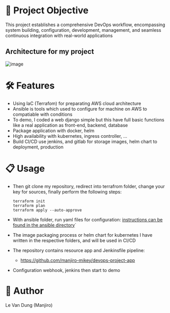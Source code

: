 # 🚀 Project Objective
This project establishes a comprehensive DevOps workflow, encompassing system building, configuration, development, management, and seamless continuous integration with real-world applications

## Architecture for my project
![image](https://github.com/manjiro-mikey/devops-project-app/blob/master/Resume-Site-Django/assets/architecture%20.png?raw=true)

# 🛠️ Features
- Using IaC (Terrafom) for preparating AWS cloud architecture
- Ansible is tools which used to configure for machine on AWS to compatiable with conditions
- To demo, I coded a web django simple but this have full basic functions like a real application as front-end, backend, database
- Package application with docker, helm
- High availability with kubernetes, ingress controller, ...
- Build CI/CD use jenkins, and gitlab for storage images, helm chart to deployment, production

# 📋 Usage
- Then git clone my repository, redirect into terrafrom folder, change your key for sources, finally perform the following steps:
  
  ```
  terraform init
  terraform plan
  terraform apply --auto-approve
  ```
- With ansible folder, run yaml files for configuration:
  [instructions can be found in the ansible directory](https://github.com/manjiro-mikey/devops-project-infra/tree/master/Ansible)`

- The image packaging process or helm chart for kubernetes I have written in the respective folders, and will be used in CI/CD
  
- The repository contains resource app and Jenkinsfile pipeline:
  - https://github.com/manjiro-mikey/devops-project-app
    
- Configuration webhook, jenkins then start to demo

# 📝 Author
Le Van Dung (Manjiro)
